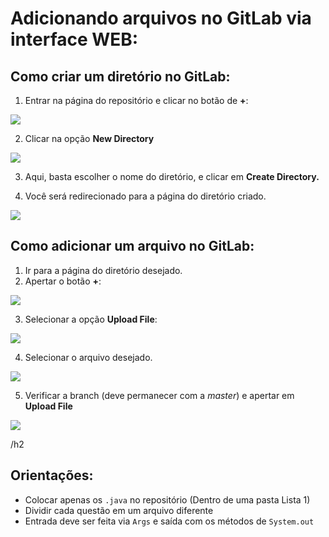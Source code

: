 # Adicionando arquivos no GitLab via interface WEB:

## Como criar um diretório no GitLab:

1. Entrar na página do repositório e clicar no botão de **+**:

![](Untitled-f9cbba26-8cb9-4ead-ba00-f77bcbb81634.png)

2. Clicar na opção **New Directory**

![](Untitled-5fa67359-701e-4ecc-8050-f7b104ff516e.png)

3. Aqui, basta escolher o nome do diretório, e clicar em **Create Directory.**

4. Você será redirecionado para a página do diretório criado.

![](Untitled-b2ee4396-f16b-458f-8420-1cbfec3f736e.png)

## Como adicionar um arquivo no GitLab:

1. Ir para a página do diretório desejado.
2. Apertar o botão **+**:

![](Untitled-aac9a3d0-76c7-4c18-820c-809ac760792d.png)

3.  Selecionar a opção **Upload File**:

![](Untitled-131d55be-6ff8-4001-b724-f96e81bb2ef8.png)

4. Selecionar o arquivo desejado. 

![](Untitled-096c48f8-6f80-49d9-b52f-789dc10123c7.png)

5. Verificar a branch (deve permanecer com a *master*) e apertar em **Upload File**

![](Untitled-e78586b8-d2d6-4b59-9439-943c46fff3ec.png)

/h2

## Orientações:

- Colocar apenas os `.java` no repositório (Dentro de uma pasta Lista 1)
- Dividir cada questão em um arquivo diferente
- Entrada deve ser feita via `Args` e saída com os métodos de `System.out`
